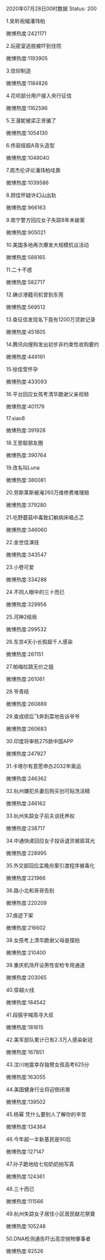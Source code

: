 2020年07月28日00时数据
Status: 200

1.吴昕祝福潘玮柏

微博热度:2421171

2.玩密室逃脱被吓到住院

微博热度:1193905

3.信仰制造

微博热度:1184826

4.花呗部分用户接入央行征信

微博热度:1162596

5.王漫妮被梁正贤骗了

微博热度:1054130

6.佟丽娅超A背头造型

微博热度:1049040

7.周杰伦评论潘玮柏哇靠

微博热度:1039586

8.顾佳怀疑许幻山出轨

微博热度:966163

9.南宁警方回应女子失踪8年未破案

微博热度:905021

10.美国多地再次爆发大规模抗议活动

微博热度:588165

11.二十不惑

微博热度:582717

12.确诊港籍司机曾到东莞

微博热度:569512

13.查征信发现名下竟有1200万贷款记录

微博热度:451805

14.腾讯向搜狗发出初步非约束性收购要约

微博热度:449191

15.徐佳莹怀孕

微博热度:433093

16.平台回应女孩考清华跪谢父亲视频

微博热度:401179

17.xiao8

微博热度:391928

18.王思聪朋友圈

微博热度:390764

19.改名叫Luna

微博热度:380081

20.劳斯莱斯被淹260万维修费难理赔

微博热度:379280

21.吃野蘑菇中毒致幻躺病床唱忐忑

微博热度:346060

22.金世佳演技

微博热度:343547

23.小卷可爱

微博热度:334288

24.不同人眼中的三十而已

微博热度:329956

25.河神2结局

微博热度:299532

26.东京4天小长假超千人感染

微博热度:261151

27.帕梅拉跳无价之姐

微博热度:261061

28.爷青结

微博热度:260889

29.查成绩后飞奔到菜地告诉爷爷

微博热度:260683

30.印度将审核275款中国APP

微博热度:247927

31.卡塔尔有意愿申办2032年奥运

微博热度:246362

32.杭州嫌犯杀妻后购买创可贴洗洁精

微博热度:246162

33.杭州失踪女子前夫谈抚养权

微博热度:238717

34.中通快递回应女子投诉退货被扇耳光

微博热度:228995

35.外交部回应孟晚舟案引渡程序被毒化

微博热度:221966

36.路小北和哥哥告别

微博热度:220209

37.痕迹下架

微博热度:216602

38.女孩考上清华跪谢父母是摆拍

微博热度:210400

39.重庆机场开设男性安检专用通道

微博热度:203065

40.穿越火线

微博热度:184542

41.段振宇喊周寻大叔

微博热度:181615

42.美军部队累计已有2.3万人感染新冠

微博热度:167851

43.汶川地震幸存独臂女孩高考625分

微博热度:163055

44.美国健身行业将迎倒闭潮

微博热度:139502

45.杨幂 凭什么要别人了解你的辛苦

微博热度:134364

46.今年超一半新基民是90后

微博热度:127147

47.孙子跪地给七旬奶奶拍写真

微博热度:124361

48.三十而已

微博热度:111566

49.杭州失踪女子居住小区居民献花祭奠

微博热度:105248

50.DNA检测通告吓出高空抛物肇事者

微博热度:92526

